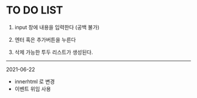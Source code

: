 # TO DO LIST

1. input 창에 내용을 입력한다 (공백 불가) <br>

2. 엔터 혹은 추가버튼을 누른다

3. 삭제 가능한 투두 리스트가 생성된다.

---

2021-06-22

- innerhtml 로 변경
- 이벤트 위임 사용
